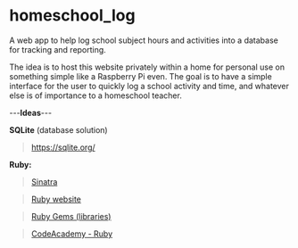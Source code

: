 # homeschool_log
A web app to help log school subject hours and activities into a database for tracking and reporting.

The idea is to host this website privately within a home for personal use on something simple like a Raspberry Pi even. The goal is to have a simple interface for the user to quickly log a school activity and time, and whatever else is of importance to a homeschool teacher.

---**Ideas**---

**SQLite** (database solution)

> https://sqlite.org/

**Ruby:**

> [Sinatra](http://www.sinatrarb.com)

> [Ruby website](https://www.ruby-lang.org/en/)

> [Ruby Gems (libraries)](https://rubygems.org/)

> [CodeAcademy - Ruby](https://www.codecademy.com/learn/ruby)

